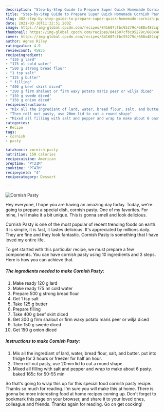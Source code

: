 ```yaml
---
description: "Step-by-Step Guide to Prepare Super Quick Homemade Cornish Pasty"
title: "Step-by-Step Guide to Prepare Super Quick Homemade Cornish Pasty"
slug: 402-step-by-step-guide-to-prepare-super-quick-homemade-cornish-pasty
date: 2021-03-10T11:32:51.203Z
image: https://img-global.cpcdn.com/recipes/841607cfbc95279c/680x482cq70/cornish-pasty-recipe-main-photo.jpg
thumbnail: https://img-global.cpcdn.com/recipes/841607cfbc95279c/680x482cq70/cornish-pasty-recipe-main-photo.jpg
cover: https://img-global.cpcdn.com/recipes/841607cfbc95279c/680x482cq70/cornish-pasty-recipe-main-photo.jpg
author: Agnes Riley
ratingvalue: 4.9
reviewcount: 45835
recipeingredient:
- "120 g lard"
- "175 ml cold water"
- "500 g strong bread flour"
- "1 tsp salt"
- "125 g butter"
- " filling"
- "400 g beef skirt diced"
- "300 g firm shalout or firm waxy potato maris peer or wilja diced"
- "150 g swede diced"
- "150 g onion diced"
recipeinstructions:
- "Mix all the ingrediant of lard, water, bread flour, salt, and butter. put into fridge for 3 hours or freezer for half an hour."
- "Then roll out pasty, use 20mm lid to cut a round shape"
- "Mixed all filling with salt and pepper and wrap to make about 6 pasty. baked 165c for 50-55 min"
categories:
- Recipe
tags:
- cornish
- pasty

katakunci: cornish pasty 
nutrition: 159 calories
recipecuisine: American
preptime: "PT21M"
cooktime: "PT47M"
recipeyield: "4"
recipecategory: Dessert

---
```



![Cornish Pasty](https://img-global.cpcdn.com/recipes/841607cfbc95279c/680x482cq70/cornish-pasty-recipe-main-photo.jpg)

Hey everyone, I hope you are having an amazing day today. Today, we're going to prepare a special dish, cornish pasty. One of my favorites. For mine, I will make it a bit unique. This is gonna smell and look delicious.



Cornish Pasty is one of the most popular of recent trending foods on earth. It is simple, it is fast, it tastes delicious. It's appreciated by millions daily. They are fine and they look fantastic. Cornish Pasty is something that I have loved my entire life.


To get started with this particular recipe, we must prepare a few components. You can have cornish pasty using 10 ingredients and 3 steps. Here is how you can achieve that.

<!--inarticleads1-->

##### The ingredients needed to make Cornish Pasty:

1. Make ready 120 g lard
1. Make ready 175 ml cold water
1. Prepare 500 g strong bread flour
1. Get 1 tsp salt
1. Take 125 g butter
1. Prepare  filling
1. Take 400 g beef skirt diced
1. Get 300 g firm shalout or firm waxy potato maris peer or wilja diced
1. Take 150 g swede diced
1. Get 150 g onion diced




<!--inarticleads2-->

##### Instructions to make Cornish Pasty:

1. Mix all the ingrediant of lard, water, bread flour, salt, and butter. put into fridge for 3 hours or freezer for half an hour.
1. Then roll out pasty, use 20mm lid to cut a round shape
1. Mixed all filling with salt and pepper and wrap to make about 6 pasty. baked 165c for 50-55 min




So that's going to wrap this up for this special food cornish pasty recipe. Thanks so much for reading. I'm sure you will make this at home. There is gonna be more interesting food at home recipes coming up. Don't forget to bookmark this page on your browser, and share it to your loved ones, colleague and friends. Thanks again for reading. Go on get cooking!
